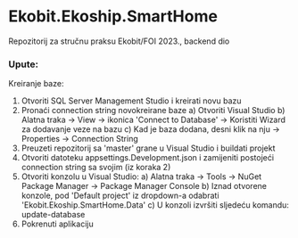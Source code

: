 # Ekobit.Ekoship.SmartHome
Repozitorij za stručnu praksu Ekobit/FOI 2023., backend dio

### Upute:
Kreiranje baze:
  1. Otvoriti SQL Server Management Studio i kreirati novu bazu
  2. Pronaći connection string novokreirane baze
    a) Otvoriti Visual Studio
    b) Alatna traka -> View -> ikonica 'Connect to Database' -> Koristiti Wizard za dodavanje veze na bazu
    c) Kad je baza dodana, desni klik na nju -> Properties -> Connection String
3. Preuzeti repozitorij sa 'master' grane u Visual Studio i buildati projekt
4. Otvoriti datoteku appsettings.Development.json i zamijeniti postojeći connection string sa svojim (iz koraka 2)
5. Otvoriti konzolu u Visual Studio:
  a) Alatna traka -> Tools -> NuGet Package Manager -> Package Manager Console
  b) Iznad otvorene konzole, pod 'Default project' iz dropdown-a odabrati 'Ekobit.Ekoship.SmartHome.Data'
  c) U konzoli izvršiti sljedeću komandu: update-database
6. Pokrenuti aplikaciju
